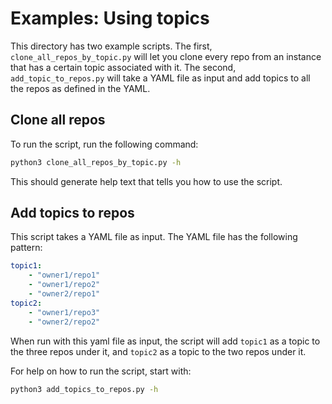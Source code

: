 # Examples: Using topics

This directory has two example scripts. The first, `clone_all_repos_by_topic.py`
will let you clone every repo from an instance that has a certain topic
associated with it. The second, `add_topic_to_repos.py` will take a YAML file
as input and add topics to all the repos as defined in the YAML.

## Clone all repos

To run the script, run the following command:

```bash
python3 clone_all_repos_by_topic.py -h
```

This should generate help text that tells you how to use the script.

## Add topics to repos

This script takes a YAML file as input. The YAML file has the following pattern:

```yaml
topic1:
    - "owner1/repo1"
    - "owner1/repo2"
    - "owner2/repo1"
topic2:
    - "owner1/repo3"
    - "owner2/repo2"
```

When run with this yaml file as input, the script will add `topic1` as a topic
to the three repos under it, and `topic2` as a topic to the two repos under it.

For help on how to run the script, start with:

```bash
python3 add_topics_to_repos.py -h
```
